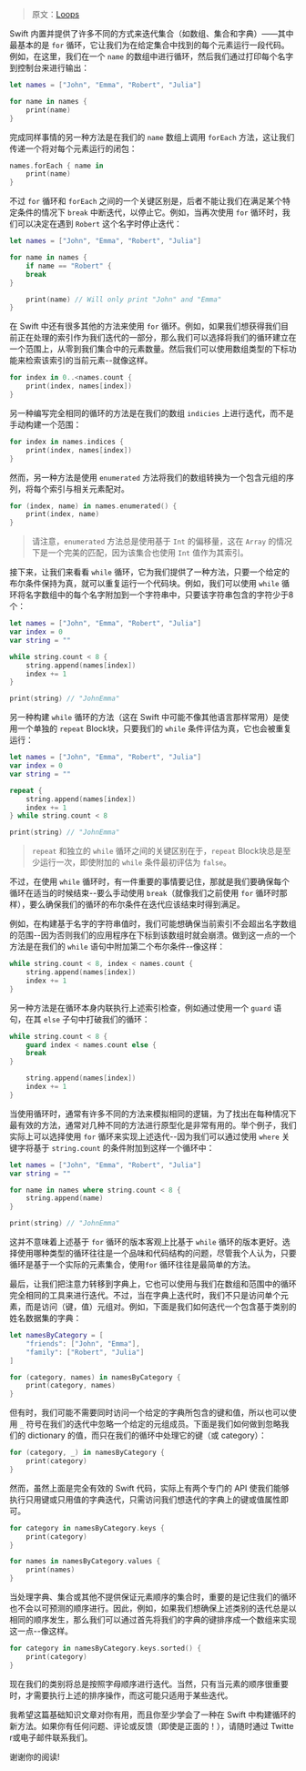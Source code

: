 > 原文：[Loops](https://www.swiftbysundell.com/basics/loops/)



Swift 内置并提供了许多不同的方式来迭代集合（如数组、集合和字典）——其中最基本的是 `for` 循环，它让我们为在给定集合中找到的每个元素运行一段代码。例如，在这里，我们在一个 `name` 的数组中进行循环，然后我们通过打印每个名字到控制台来进行输出：

```swift
let names = ["John", "Emma", "Robert", "Julia"]

for name in names {
    print(name)
}
```

完成同样事情的另一种方法是在我们的 `name` 数组上调用 `forEach` 方法，这让我们传递一个将对每个元素运行的闭包：

```swift
names.forEach { name in
    print(name)
}
```

不过 `for` 循环和 `forEach` 之间的一个关键区别是，后者不能让我们在满足某个特定条件的情况下 `break` 中断迭代，以停止它。例如，当再次使用 `for` 循环时，我们可以决定在遇到 `Robert` 这个名字时停止迭代：

```swift
let names = ["John", "Emma", "Robert", "Julia"]

for name in names {
    if name == "Robert" {
    break
}

    print(name) // Will only print "John" and "Emma"
}
```

在 Swift 中还有很多其他的方法来使用 `for` 循环。例如，如果我们想获得我们目前正在处理的索引作为我们迭代的一部分，那么我们可以选择将我们的循环建立在一个范围上，从零到我们集合中的元素数量。然后我们可以使用数组类型的下标功能来检索该索引的当前元素--就像这样。

```swift
for index in 0..<names.count {
    print(index, names[index])
}
```

另一种编写完全相同的循环的方法是在我们的数组 `indicies` 上进行迭代，而不是手动构建一个范围：

```swift
for index in names.indices {
    print(index, names[index])
}
```

然而，另一种方法是使用 `enumerated` 方法将我们的数组转换为一个包含元组的序列，将每个索引与相关元素配对。

```swift
for (index, name) in names.enumerated() {
    print(index, name)
}
```

> 请注意，`enumerated` 方法总是使用基于 `Int` 的偏移量，这在 `Array` 的情况下是一个完美的匹配，因为该集合也使用 `Int` 值作为其索引。


接下来，让我们来看看 `while` 循环，它为我们提供了一种方法，只要一个给定的布尔条件保持为真，就可以重复运行一个代码块。例如，我们可以使用 `while` 循环将名字数组中的每个名字附加到一个字符串中，只要该字符串包含的字符少于8个：

```swift
let names = ["John", "Emma", "Robert", "Julia"]
var index = 0
var string = ""

while string.count < 8 {
    string.append(names[index])
    index += 1
}

print(string) // "JohnEmma"
```

另一种构建 `while` 循环的方法（这在 Swift 中可能不像其他语言那样常用）是使用一个单独的 `repeat` Block块，只要我们的 `while` 条件评估为真，它也会被重复运行：

```swift
let names = ["John", "Emma", "Robert", "Julia"]
var index = 0
var string = ""

repeat {
    string.append(names[index])
    index += 1
} while string.count < 8

print(string) // "JohnEmma"
```

> `repeat` 和独立的 `while` 循环之间的关键区别在于，`repeat` Block块总是至少运行一次，即使附加的 `while` 条件最初评估为 `false`。

不过，在使用 `while` 循环时，有一件重要的事情要记住，那就是我们要确保每个循环在适当的时候结束--要么手动使用 `break`（就像我们之前使用 `for` 循环时那样），要么确保我们的循环的布尔条件在迭代应该结束时得到满足。

例如，在构建基于名字的字符串值时，我们可能想确保当前索引不会超出名字数组的范围--因为否则我们的应用程序在下标到该数组时就会崩溃。做到这一点的一个方法是在我们的 `while` 语句中附加第二个布尔条件--像这样：

```swift
while string.count < 8, index < names.count {
    string.append(names[index])
    index += 1
}
```

另一种方法是在循环本身内联执行上述索引检查，例如通过使用一个 `guard` 语句，在其 `else` 子句中打破我们的循环：

```swift
while string.count < 8 {
    guard index < names.count else {
    break
}

    string.append(names[index])
    index += 1
}
```

当使用循环时，通常有许多不同的方法来模拟相同的逻辑，为了找出在每种情况下最有效的方法，通常对几种不同的方法进行原型化是非常有用的。举个例子，我们实际上可以选择使用 `for` 循环来实现上述迭代--因为我们可以通过使用 `where` 关键字将基于 `string.count` 的条件附加到这样一个循环中：

```swift
let names = ["John", "Emma", "Robert", "Julia"]
var string = ""

for name in names where string.count < 8 {
    string.append(name)
}

print(string) // "JohnEmma"
```

这并不意味着上述基于 `for` 循环的版本客观上比基于 `while` 循环的版本更好。选择使用哪种类型的循环往往是一个品味和代码结构的问题，尽管我个人认为，只要循环是基于一个实际的元素集合，使用`for` 循环往往是最简单的方法。

最后，让我们把注意力转移到字典上，它也可以使用与我们在数组和范围中的循环完全相同的工具来进行迭代。不过，当在字典上迭代时，我们不只是访问单个元素，而是访问（键，值）元组对。例如，下面是我们如何迭代一个包含基于类别的姓名数据集的字典：

```swift
let namesByCategory = [
    "friends": ["John", "Emma"],
    "family": ["Robert", "Julia"]
]

for (category, names) in namesByCategory {
    print(category, names)
}
```
但有时，我们可能不需要同时访问一个给定的字典所包含的键和值，所以也可以使用 `_` 符号在我们的迭代中忽略一个给定的元组成员。下面是我们如何做到忽略我们的 dictionary 的值，而只在我们的循环中处理它的键（或 category）：

```swift
for (category, _) in namesByCategory {
    print(category)
}
```

然而，虽然上面是完全有效的 Swift 代码，实际上有两个专门的 API 使我们能够执行只用键或只用值的字典迭代，只需访问我们想迭代的字典上的键或值属性即可。

```swift
for category in namesByCategory.keys {
    print(category)
}

for names in namesByCategory.values {
    print(names)
}
```

当处理字典、集合或其他不提供保证元素顺序的集合时，重要的是记住我们的循环也不会以可预测的顺序进行。因此，例如，如果我们想确保上述类别的迭代总是以相同的顺序发生，那么我们可以通过首先将我们的字典的键排序成一个数组来实现这一点--像这样。

```swift
for category in namesByCategory.keys.sorted() {
    print(category)
}
```

现在我们的类别将总是按照字母顺序进行迭代。当然，只有当元素的顺序很重要时，才需要执行上述的排序操作，而这可能只适用于某些迭代。

我希望这篇基础知识文章对你有用，而且你至少学会了一种在 Swift 中构建循环的新方法。如果你有任何问题、评论或反馈（即使是正面的！），请随时通过 Twitte r或电子邮件联系我们。

谢谢你的阅读!